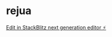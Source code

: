 # rejua

[Edit in StackBlitz next generation editor ⚡️](https://stackblitz.com/~/github.com/CharliePayne1/rejua)